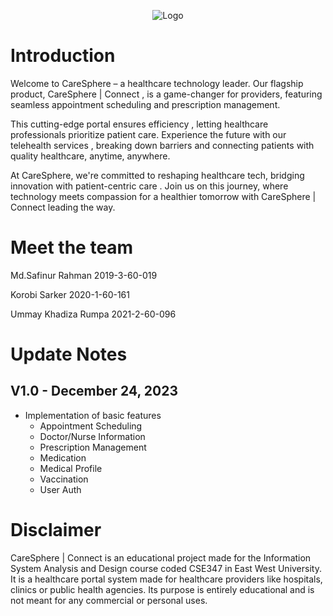 <div align="center">

![Logo](https://i.imgur.com/aBDQqZV.png)

</div>

# Introduction

Welcome to CareSphere – a healthcare technology leader. Our flagship product, CareSphere | Connect , is a game-changer for providers, featuring seamless appointment scheduling and prescription management.

This cutting-edge portal ensures efficiency , letting healthcare professionals prioritize patient care. Experience the future with our telehealth services , breaking down barriers and connecting patients with quality healthcare, anytime, anywhere.

At CareSphere, we're committed to reshaping healthcare tech, bridging innovation with patient-centric care . Join us on this journey, where technology meets compassion for a healthier tomorrow with CareSphere | Connect leading the way.



# Meet the team

Md.Safinur Rahman
2019-3-60-019

Korobi Sarker 
2020-1-60-161

Ummay Khadiza Rumpa
2021-2-60-096



# Update Notes

## V1.0 - December 24, 2023

- Implementation of basic features
  - Appointment Scheduling
  - Doctor/Nurse Information
  - Prescription Management
  - Medication
  - Medical Profile
  - Vaccination
  - User Auth

# Disclaimer

CareSphere | Connect is an educational project made for the Information System Analysis and Design course coded CSE347 in East West University. It is a healthcare portal system made for healthcare providers like hospitals, clinics or public health agencies. Its purpose is entirely educational and is not meant for any commercial or personal uses.
